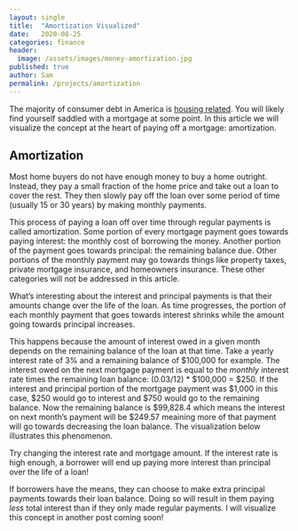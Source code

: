 ```yaml
---
layout: single
title:  "Amortization Visualized"
date:   2020-08-25
categories: finance
header:
  image: /assets/images/money-amortization.jpg
published: true
author: Sam
permalink: /projects/amortization
---
```


The majority of consumer debt in America is [housing related](https://www.newyorkfed.org/microeconomics/hhdc.html). You will likely find yourself saddled with a mortgage at some point. In this article we will visualize the concept at the heart of paying off a mortgage: amortization.

## Amortization

Most home buyers do not have enough money to buy a home outright. Instead, they pay a small fraction of the home price and take out a loan to cover the rest. They then slowly pay off the loan over some period of time (usually 15 or 30 years) by making monthly payments.

This process of paying a loan off over time through regular payments is called amortization. Some portion of every mortgage payment goes towards paying interest: the monthly cost of borrowing the money. Another portion of the payment goes towards principal: the remaining balance due. Other portions of the monthly payment may go towards things like property taxes, private mortgage insurance, and homeowners insurance. These other categories will not be addressed in this article.

What’s interesting about the interest and principal payments is that their amounts change over the life of the loan. As time progresses, the portion of each monthly payment that goes towards interest shrinks while the amount going towards principal increases.

This happens because the amount of interest owed in a given month depends on the remaining balance of the loan at that time. Take a yearly interest rate of 3% and a remaining balance of $100,000 for example. The interest owed on the next mortgage payment is equal to the _monthly_ interest rate times the remaining loan balance: (0.03/12) * $100,000 = $250. If the interest and principal portion of the mortgage payment was $1,000 in this case, $250 would go to interest and $750 would go to the remaining balance. Now the remaining balance is $99,828.4 which means the interest on next month’s payment will be $249.57 meaining more of that payment will go towards decreasing the loan balance. The visualization below illustrates this phenomenon.


<div id="amortization-svg">
</div>

Try changing the interest rate and mortgage amount. If the interest rate is high enough, a borrower will end up paying more interest than principal over the life of a loan!

If borrowers have the means, they can choose to make extra principal payments towards their loan balance. Doing so will result in them paying _less_ total interest than if they only made regular payments. I will visualize this concept in another post coming soon!

<script src="{{'/assets/js/custom/amortization.js' | prepend: site.baseurl}}"></script>